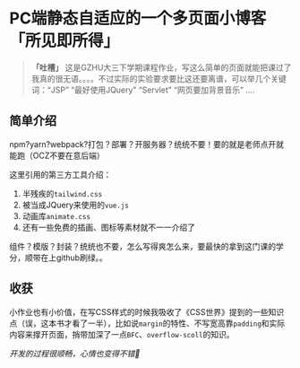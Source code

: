 # PC端静态自适应的一个多页面小博客「所见即所得」

> **「吐槽」** 这是GZHU大三下学期课程作业，写这么简单的页面就能把课过了我真的很无语。。。。不过实际的实验要求要比这还要离谱，可以举几个关键词：“JSP” “最好使用JQuery” “Servlet” “网页要加背景音乐” ....

## 简单介绍

npm?yarn?webpack?打包？部署？开服务器？统统不要！要的就是老师点开就能跑（OCZ不要在意后端）

这里引用的第三方工具介绍：

1. 半残疾的`tailwind.css` 
2. 被当成JQuery来使用的`vue.js`
3. 动画库`animate.css`
4. 还有一些免费的插画、图标等素材就不一一介绍了

组件？模版？封装？统统也不要，怎么写得爽怎么来，要最快的拿到这门课的学分，顺带在上github刷绿。。

## 收获

小作业也有小价值，在写CSS样式的时候我吸收了《CSS世界》提到的一些知识点（误，这本书才看了一半），比如说`margin`的特性、不写宽高靠`padding`和实际内容来撑开页面，捎带加深了一点`BFC`、`overflow-scoll`的知识。

*开发的过程很顺畅，心情也变得不错:clown_face:*
